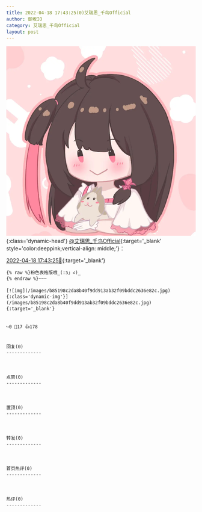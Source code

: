 ```yaml
---
title: 2022-04-18 17:43:25(0)艾瑞思_千鸟Official
author: 御坂IO
category: 艾瑞思_千鸟Official
layout: post
---
```


![img](/images/7e08840c56f251de28bdf766b647bd5fe9a5d50a.jpg){:class='dynamic-head'}
[@艾瑞思_千鸟Official](https://space.bilibili.com/1090010845/dynamic){:target='_blank' style='color:deeppink;vertical-align: middle;'}：

[2022-04-18 17:43:25🔗](https://t.bilibili.com/650415266128199718){:target='_blank'}

~~~
{% raw %}粉色表格版哦_(:з」∠)_
{% endraw %}~~~

[![img](/images/b85198c2da8b40f9dd913ab32f09bddc2636e82c.jpg){:class='dynamic-img'}](/images/b85198c2da8b40f9dd913ab32f09bddc2636e82c.jpg){:target='_blank'}


↪️0 💬17 👍178


回复(0)
-------------



点赞(0)
-------------



置顶(0)
-------------



转发(0)
-------------



首页热评(0)
-------------



热评(0)
-------------



